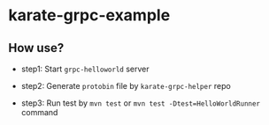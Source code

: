 # karate-grpc-example

## How use?

- step1: Start `grpc-helloworld` server

- step2: Generate `protobin` file by `karate-grpc-helper` repo

- step3: Run test by `mvn test` or `mvn test -Dtest=HelloWorldRunner` command

